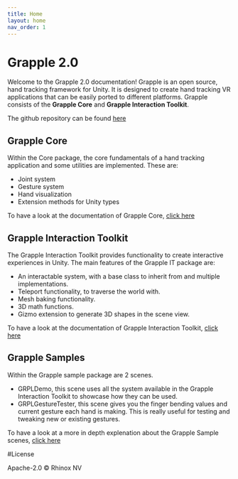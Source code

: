 ```yaml
---
title: Home
layout: home
nav_order: 1
---
```


# Grapple 2.0
Welcome to the Grapple 2.0 documentation!
Grapple is an open source, hand tracking framework for Unity. It is designed to create hand tracking VR applications that can be easily ported to different platforms. Grapple consists of the **Grapple Core** and **Grapple Interaction Toolkit**.

The github repository can be found [here](https://github.com/Rhinox-Training/grpl-2.0)

## Grapple Core
Within the Core package, the core fundamentals of a hand tracking application and some utilities are implemented.
These are:
- Joint system
- Gesture system
- Hand visualization
- Extension methods for Unity types

To have a look at the documentation of Grapple Core, [click here](pages/GRPL_Core/core)

## Grapple Interaction Toolkit
The Grapple Interaction Toolkit provides functionality to create interactive experiences in Unity.
The main features of the Grapple IT package are: 
- An interactable system, with a base class to inherit from and multiple implementations.
- Teleport functionality, to traverse the world with.
- Mesh baking functionality.
- 3D math functions.
- Gizmo extension to generate 3D shapes in the scene view.

To have a look at the documentation of Grapple Interaction Toolkit, [click here](pages/GRPL_IT/GrappleIT)


## Grapple Samples
Within the Grapple sample package are 2 scenes.

- GRPLDemo, this scene uses all the system available in the Grapple Interaction Toolkit to showcase how they can be used.
- GRPLGestureTester, this scene gives you the finger bending values and current gesture each hand is making. This is really useful for testing and tweaking new or existing gestures.

To have a look at a more in depth explenation about the Grapple Sample scenes, [click here](https://rhinox-training.github.io/grpl-2.0/pages/GRPL_Samples/GRPLSamples.html)

#License

Apache-2.0 © Rhinox NV
